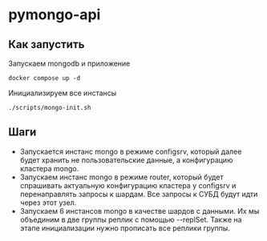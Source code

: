 # pymongo-api

## Как запустить

Запускаем mongodb и приложение
```shell
docker compose up -d
```

Инициализируем все инстансы
```shell
./scripts/mongo-init.sh
```

## Шаги
* Запускается инстанс mongo в режиме configsrv, который далее будет хранить не пользовательские данные, а конфигурацию кластера mongo.
* Запускаем инстанс mongo в режиме router, который будет спрашивать актуальную конфигурацию кластера у configsrv и перенаправлять запросы к шардам. Все запросы к СУБД будут идти через этот узел.
* Запускаем 6 инстансов mongo в качестве шардов с данными. Их мы объединим в две группы реплик с помощью --replSet. Также на этапе инициализации нужно прописать все реплики группы.